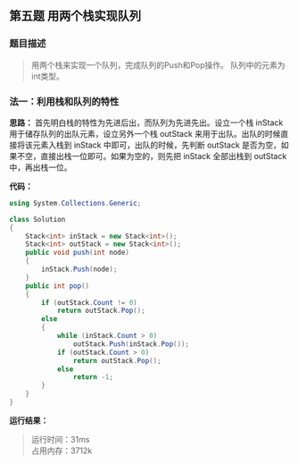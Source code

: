 ## 第五题 用两个栈实现队列

### 题目描述

> 用两个栈来实现一个队列，完成队列的Push和Pop操作。 队列中的元素为int类型。

### 法一：利用栈和队列的特性

**思路：** 首先明白栈的特性为先进后出，而队列为先进先出。设立一个栈 inStack 用于储存队列的出队元素，设立另外一个栈 outStack 来用于出队。出队的时候直接将该元素入栈到 inStack 中即可，出队的时候，先判断 outStack 是否为空，如果不空，直接出栈一位即可。如果为空的，则先把 inStack 全部出栈到 outStack 中，再出栈一位。

**代码：**  

```C#
using System.Collections.Generic;

class Solution
{
    Stack<int> inStack = new Stack<int>();
    Stack<int> outStack = new Stack<int>();
    public void push(int node)
    {
        inStack.Push(node);
    }
    public int pop()
    {
        if (outStack.Count != 0)
            return outStack.Pop();
        else
        {
            while (inStack.Count > 0)
                outStack.Push(inStack.Pop());
            if (outStack.Count > 0)
                return outStack.Pop();
            else
                return -1;
        }
    }
}
```

**运行结果：** 
> 运行时间：31ms   
> 占用内存：3712k